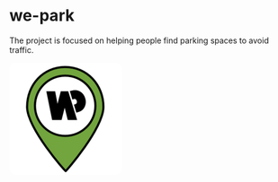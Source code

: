 # we-park
The project is focused on helping people find parking spaces to avoid traffic.


<img src="website/img/favoricon.svg" alt="Logo" width="200" style="border-radius: 10px;">

